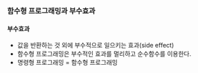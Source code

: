 ### 함수형 프로그래밍과 부수효과

#### 부수효과

- 값을 반환하는 것 외에 부수적으로 일으키는 효과(side effect)
- 함수형 프로그래밍은 부수적인 효과를 멀리하고 순수함수를 이용한다.
- 명령형 프로그래밍 = 함수형 프로그래밍

